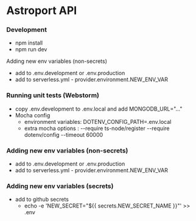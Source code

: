 # Astroport API

### Development

- npm install
- npm run dev

Adding new env variables (non-secrets)
- add to .env.development or .env.production
- add to serverless.yml - provider.environment.NEW_ENV_VAR

### Running unit tests (Webstorm)
- copy .env.development to .env.local and add MONGODB_URL="..."
- Mocha config
  - environment variables: DOTENV_CONFIG_PATH=.env.local
  - extra mocha options  : --require ts-node/register --require dotenv/config --timeout 60000
  
### Adding new env variables (non-secrets)
- add to .env.development or .env.production
- add to serverless.yml - provider.environment.NEW_ENV_VAR

### Adding new env variables (secrets)
- add to github secrets
  - echo -e 'NEW_SECRET="${{ secrets.NEW_SECRET_NAME }}"' >> .env
